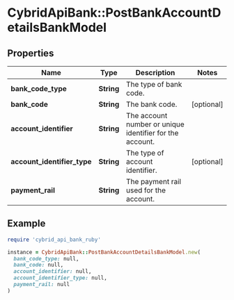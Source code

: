 # CybridApiBank::PostBankAccountDetailsBankModel

## Properties

| Name | Type | Description | Notes |
| ---- | ---- | ----------- | ----- |
| **bank_code_type** | **String** | The type of bank code. |  |
| **bank_code** | **String** | The bank code. | [optional] |
| **account_identifier** | **String** | The account number or unique identifier for the account. |  |
| **account_identifier_type** | **String** | The type of account identifier. | [optional] |
| **payment_rail** | **String** | The payment rail used for the account. |  |

## Example

```ruby
require 'cybrid_api_bank_ruby'

instance = CybridApiBank::PostBankAccountDetailsBankModel.new(
  bank_code_type: null,
  bank_code: null,
  account_identifier: null,
  account_identifier_type: null,
  payment_rail: null
)
```

